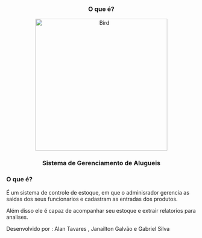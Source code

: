 

<!-- First Container -->
<div align="center">
  <h3 class="margin">O que é?</h3>
  <img src="https://previews.123rf.com/images/glopphy/glopphy1501/glopphy150100102/35965185-House-and-leaf-Real-Estate-vector-image-concept-of-closing--Stock-Photo.jpg" class="img-responsive img-circle margin" style="display:inline" alt="Bird" width="350" height="350">
  <h3>Sistema de Gerenciamento de Alugueis</h3>
</div>

<!-- Second Container -->
<div class="container-fluid bg-2 text-center">
  <h3 class="margin">O que é?</h3>
  <p> É um sistema de controle de estoque, em que o adminisrador gerencia as saidas dos seus funcionarios e cadastram as entradas dos produtos.</p>
<p>Além disso ele é capaz de acompanhar seu estoque e extrair relatorios para analises.</p>
</div>



<!-- Footer -->
<footer class="container-fluid bg-4 text-center">
  <p>Desenvolvido por : Alan Tavares , Janailton Galvão e Gabriel Silva</p> 
</footer>
